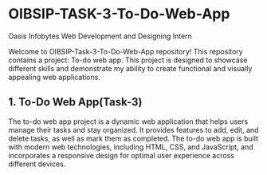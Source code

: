 # OIBSIP-TASK-3-To-Do-Web-App
Oasis Infobytes Web Development and Designing Intern


Welcome to OIBSIP-Task-3-To-Do-Web-App repository! This repository contains a project: To-do web app. This project is designed to showcase different skills and demonstrate my ability to create functional and visually appealing web applications.
## 1. To-Do Web App(Task-3)
The to-do web app project is a dynamic web application that helps users manage their tasks and stay organized. It provides features to add, edit, and delete tasks, as well as mark them as completed. The to-do web app is built with modern web technologies, including HTML, CSS, and JavaScript, and incorporates a responsive design for optimal user experience across different devices.
